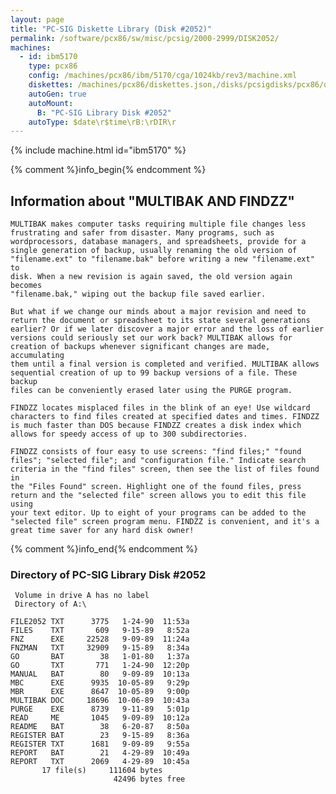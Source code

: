 ```yaml
---
layout: page
title: "PC-SIG Diskette Library (Disk #2052)"
permalink: /software/pcx86/sw/misc/pcsig/2000-2999/DISK2052/
machines:
  - id: ibm5170
    type: pcx86
    config: /machines/pcx86/ibm/5170/cga/1024kb/rev3/machine.xml
    diskettes: /machines/pcx86/diskettes.json,/disks/pcsigdisks/pcx86/diskettes.json
    autoGen: true
    autoMount:
      B: "PC-SIG Library Disk #2052"
    autoType: $date\r$time\rB:\rDIR\r
---
```


{% include machine.html id="ibm5170" %}

{% comment %}info_begin{% endcomment %}

## Information about "MULTIBAK AND FINDZZ"

    MULTIBAK makes computer tasks requiring multiple file changes less
    frustrating and safer from disaster. Many programs, such as
    wordprocessors, database managers, and spreadsheets, provide for a
    single generation of backup, usually renaming the old version of
    "filename.ext" to "filename.bak" before writing a new "filename.ext" to
    disk. When a new revision is again saved, the old version again becomes
    "filename.bak," wiping out the backup file saved earlier.
    
    But what if we change our minds about a major revision and need to
    return the document or spreadsheet to its state several generations
    earlier? Or if we later discover a major error and the loss of earlier
    versions could seriously set our work back? MULTIBAK allows for
    creation of backups whenever significant changes are made, accumulating
    them until a final version is completed and verified. MULTIBAK allows
    sequential creation of up to 99 backup versions of a file. These backup
    files can be conveniently erased later using the PURGE program.
    
    FINDZZ locates misplaced files in the blink of an eye! Use wildcard
    characters to find files created at specified dates and times. FINDZZ
    is much faster than DOS because FINDZZ creates a disk index which
    allows for speedy access of up to 300 subdirectories.
    
    FINDZZ consists of four easy to use screens: "find files;" "found
    files"; "selected file"; and "configuration file." Indicate search
    criteria in the "find files" screen, then see the list of files found in
    the "Files Found" screen. Highlight one of the found files, press
    return and the "selected file" screen allows you to edit this file using
    your text editor. Up to eight of your programs can be added to the
    "selected file" screen program menu. FINDZZ is convenient, and it's a
    great time saver for any hard disk owner!
{% comment %}info_end{% endcomment %}


### Directory of PC-SIG Library Disk #2052

     Volume in drive A has no label
     Directory of A:\

    FILE2052 TXT      3775   1-24-90  11:53a
    FILES    TXT       609   9-15-89   8:52a
    FNZ      EXE     22528   9-09-89  11:24a
    FNZMAN   TXT     32909   9-15-89   8:34a
    GO       BAT        38   1-01-80   1:37a
    GO       TXT       771   1-24-90  12:20p
    MANUAL   BAT        80   9-09-89  10:13a
    MBC      EXE      9935  10-05-89   9:29p
    MBR      EXE      8647  10-05-89   9:00p
    MULTIBAK DOC     18696  10-06-89  10:43a
    PURGE    EXE      8739   9-11-89   5:01p
    READ     ME       1045   9-09-89  10:12a
    README   BAT        38   6-20-87   8:50a
    REGISTER BAT        23   9-15-89   8:36a
    REGISTER TXT      1681   9-09-89   9:55a
    REPORT   BAT        21   4-29-89  10:49a
    REPORT   TXT      2069   4-29-89  10:45a
           17 file(s)     111604 bytes
                           42496 bytes free
